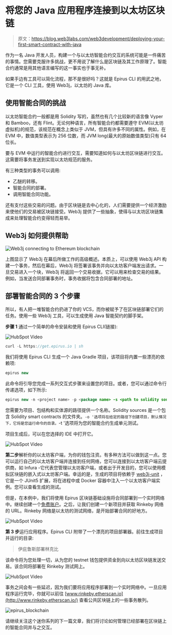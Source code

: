 # 将您的 Java 应用程序连接到以太坊区块链

> 原文：<https://blog.web3labs.com/web3development/deploying-your-first-smart-contract-with-java>

作为一名 Java 开发人员，构建一个与以太坊智能合约交互的系统可能是一件痛苦的事情。您需要克服许多挑战，更不用说了解什么是区块链及其工作原理了。智能合约通常是用其他语言编写的这一事实也于事无补。

如果手边有工具可以简化流程，那不是很好吗？这就是 Epirus CLI 的用武之地，它是一个 CLI 工具，使用 Web3j，以太坊的 Java 库。

## 使用智能合同的挑战

以太坊智能合约一般都是用 Solidity 写的，虽然也有几个比较新的语言像 Vyper 和 Bamboo，还有 Flint。无论何种语言，所有智能合约都需要遵守 EVM(以太坊虚拟机)的规范，该规范在概念上类似于 JVM，但具有许多不同的属性。例如，在 EVM 中，数值类型表示为 256 位数，而 JVM long(最大的原始数值类型)只有 64 位长。

要与 EVM 中运行的智能合约进行交互，需要知道如何与以太坊区块链进行交互。这需要将事务发送到实现以太坊规范的服务。

有三种类型的事务可以调用:

*   乙醚的转移。
*   智能合同的部署。
*   调用智能合同功能。

还有支付这些交易的问题。由于区块链是去中心化的，人们需要提供一个经济激励来使他们的交易被区块链接受。Web3j 提供了一些抽象，使得与以太坊区块链集成来处理智能合约变得轻而易举。

## Web3j 如何提供帮助

![Web3j connecting to Ethereum blockchain](img/46e56765188322ad50050f17402d6e89.png)

上图显示了 Web3j 在幕后所做工作的高级概述。本质上，可以使用 Web3j API 构建一个事务，然后在幕后，Web3j 将签署该事务并向以太坊客户端发出请求。一旦交易进入一个块，Web3j 将返回一个交易收据，它可以用来检查交易的结果。例如，当发送合同部署事务时，事务收据将包含合同部署的地址。

## 部署智能合同的 3 个步骤

所以，有人把一堆智能合约扔进了你的 VCS，而你被赋予了在区块链部署它们的任务。使用一些 Web3j 工具，可以生成使用 Java 智能契约的脚手架。

**步骤 1** 通过一个简单的命令安装和使用 Epirus CLI(链接):

![HubSpot Video](img/c6bdbf27ac106c0ecc68ad16c3a5a37a.png)

```java
curl -L https://get.epirus.io | sh
```

我们将使用 Epirus CLI 生成一个 Java Gradle 项目，该项目将内置一些漂亮的依赖项:

```java
epirus new
```

此命令将引导您完成一系列交互式步骤来设置您的项目。或者，您可以通过命令行传递选项，如下所示:

```java
epirus new -n <project name> -p <package name> -s <path to solidity sources> [-o <path>] -t
```

您需要为项目、包结构和实体源的路径提供一个名称。Solidity sources 是一个包含 Solidity smart contracts 的文件夹。`-o '选项将在给定的路径下创建项目，默认情况下，它将是您运行命令的目录。`-t '选项将为您的智能合约生成单元测试。

项目生成后，可以在您选择的 IDE 中打开它。

![HubSpot Video](img/53e7d234ef482527376069d5fc35b0c8.png)

**第二步**解析你的以太坊客户端，为你的钱包注资。有多种方法可以做到这一点。您可以运行自己的以太坊客户端并连接到任何网络，您可以连接到以太坊客户端云提供商，如 Infura -它代表您管理以太坊客户端，或者出于开发目的，您可以使用模拟区块链的嵌入式以太坊客户端。幸运的是，生成的项目将依赖于 [web3j-unit](https://github.com/web3j/web3j-unit) ，它是一个 JUnit5 扩展，将在进程中或 Docker 容器中注入一个以太坊客户端实例。您可以查看生成的测试。

但是，在本例中，我们将使用 Epirus 区块链基础设施将合同部署到一个实时网络中。继续创建一个[免费账户](https://docs.epirus.io/getting_started/#free)。之后，让我们创建一个新项目并获取 Rinkeby 网络的 URL。Rinkeby 网络是以太坊的测试网络，是开始部署合同的好地方。

![HubSpot Video](img/a88458d8548d2890cdd9abc457009ef8.png)

**第 3 步**运行应用程序。Epirus CLI 附带了一个漂亮的项目部署器。前往生成项目并运行的目录:

> 伊庇鲁斯部署林克比

该命令将为您处理一切，从为您的 testnet 钱包提供资金到向以太坊区块链发送交易。该合同将部署在 Rinkeby 测试网上。

![HubSpot Video](img/fb5eb22018f9b7e497ceeba2ae92f0ed.png)

事务之间会有一些延迟，因为我们要将应用程序部署到一个实时网络中。一旦应用程序运行完毕，你就可以前往 [www.rinkeby.etherscan.io](http://www.rinkeby.etherscan.io/) 查看公共区块链上的一些事务散列。

![epirus_blockchain](img/cda54813c8cdf5bf5c76da0f5ab605c5.png)

请继续关注这个迷你系列的下一篇文章，我们将讨论如何管理已经部署在区块链上的智能合同并与之交互。